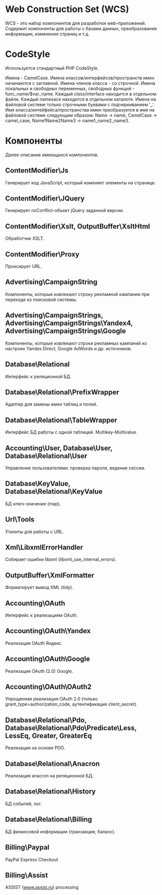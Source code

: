# Web Construction Set (WCS)
WCS - это набор компонентов для разработки web-приложений.
Содержит компоненты для работы с базами данных,
преобразования информации, изменения страниц и т.д.

# CodeStyle
Используется стандартный PHP CodeStyle.

Имена - CamelCase. Имена классов/интерфейсов/пространств имен начинаются с заглавной. Имена членов класса - со строчной.
Имена локальных и свободных переменных, свободных функций - func_name/$var_name.
Каждый class/interface находится в отдельном файле. Каждый namesace находится в отдельном каталоге.
Имена на файловой системе только строчными буквами с подчеркиванием '_'.
Имя класса/интейфейса/пространства имен преобразуется в имя на файловой системе следующим образом:
Name -> name, CamelCase -> camel_case, Name1Name2Name3 -> name1_name2_name3.

# Компоненты
Далее описание имеющихся компонентов.

## ContentModifier\Js
Генерирует код JavaScript, который изменяет элементы на странице.

## ContentModifier\JQuery
Генерирует noConflict-объект jQuery заданной версии.

## ContentModifier\Xslt, OutputBuffer\XsltHtml
Обработчик XSLT.

## ContentModifier\Proxy
Проксирует URL.

## Advertising\CampaignString
Компоненты, которые извлекают строку рекламной кампании при переходе из поисковой системы.

## Advertising\CampaignStrings, Advertising\CampaignStrings\Yandex4, Advertising\CampaignStrings\Google
Компоненты, которые извлекают строки рекламных кампаний из настроек Yandex.Direct, Google AdWords и др. источников.

## Database\Relational
Интерфейс к реляционной БД.

## Database\Relational\PrefixWrapper
Адаптер для замены имен таблиц и полей.

## Database\Relational\TableWrapper
Интерфейс БД работы с одной таблицей. Multikey-Multivalue.

## Accounting\User, Database\User, Database\Relational\User
Управление пользователями: проверка пароля, ведение сессии.

## Database\KeyValue, Database\Relational\KeyValue
БД ключ-значение (map).

## Url\Tools
Утилиты для работы с URL.

## Xml\LibxmlErrorHandler
Собирает ошибки libxml (libxml_use_internal_errors).

## OutputBuffer\XmlFormatter
Форматирует вывод XML (tidy).

## Accounting\OAuth
Интерфейс к реализациям OAuth.

## Accounting\OAuth\Yandex
Реализация OAuth Яндекс.

## Accounting\OAuth\Google
Реализация OAuth (2.0) Google.

## Accounting\OAuth\OAuth2
Упрощенная реализация OAuth 2.0 (только grant_type=authorization_code, аутентификация client_secret).

## Database\Relational\Pdo, Database\Relational\Pdo\Predicate\Less, LessEq, Greater, GreaterEq
Реализация на основе PDO.

## Database\Relational\Anacron
Реализация anacron на реляционной БД.

## Database\Relational\History
БД событий, лог.

## Database\Relational\Billing
БД финансовой информации (транзакции, баланс).

## Billing\Paypal
PayPal Express Checkout

## Billing\Assist
ASSIST (www.assist.ru) processing
